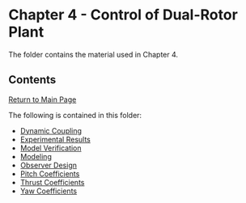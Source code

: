 # Chapter 4 - Control of Dual-Rotor Plant

The folder contains the material used in Chapter 4.

## Contents

[Return to Main Page](../README.md)

The following is contained in this folder:

- [Dynamic Coupling](Dynamic%20Coupling/Dynamic%20Coupling.md)
- [Experimental Results](Experimental%20Results/Experimental%20Results.md)
- [Model Verification](Model%20Verification/Model%20Verification.md)
- [Modeling](Modeling/Modeling.md)
- [Observer Design](Observer%20Design/Observer%20Design.md)
- [Pitch Coefficients](Pitch%20Coefficients/Pitch%20Coefficients.md)
- [Thrust Coefficients](Thrust%20Coefficients/Thrust%20Coefficients.md)
- [Yaw Coefficients](Yaw%20Coefficients/Yaw%20Coefficients.md)


